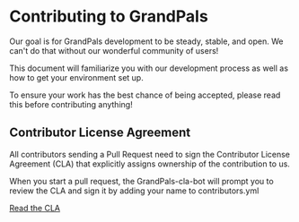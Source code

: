 # Contributing to GrandPals
Our goal is for GrandPals development to be steady, stable, and open. We can't do that without our wonderful community of users!

This document will familiarize you with our development process as well as how to get your environment set up.

To ensure your work has the best chance of being accepted, please read this before contributing anything!

## Contributor License Agreement

All contributors sending a Pull Request need to sign the Contributor License Agreement (CLA) that explicitly assigns ownership of the contribution to us.

When you start a pull request, the GrandPals-cla-bot will prompt you to review the CLA and sign it by adding your name to contributors.yml

[Read the CLA](CLA.md)

